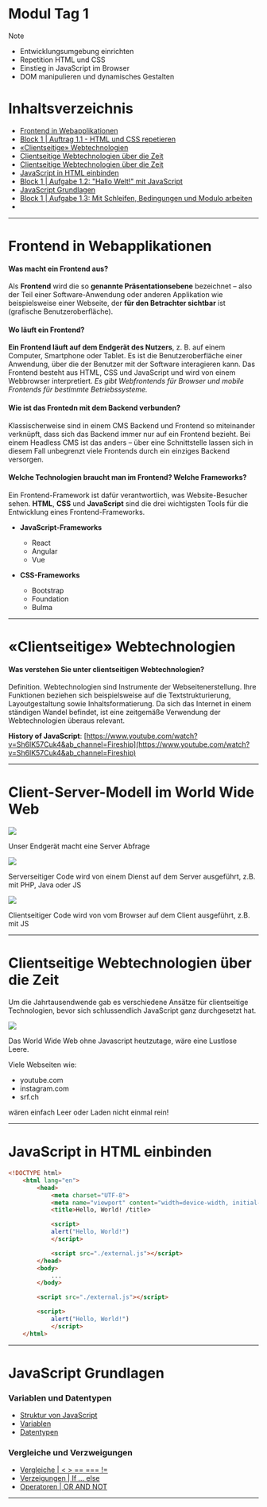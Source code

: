 # Modul Tag 1
> [!NOTE]
> -  Entwicklungsumgebung einrichten
> - Repetition HTML und CSS
> - Einstieg in JavaScript im Browser
> - DOM manipulieren und dynamisches Gestalten

# Inhaltsverzeichnis
- [Frontend in Webapplikationen](#frontend-in-webapplikationen)
- [Block 1 | Auftrag 1.1 - HTML und CSS repetieren ](/Modul%20Tag%201/Block_01/Auftrag%201.1/README.md)
- [«Clientseitige» Webtechnologien](#clientseitige-webtechnologien)
- [Clientseitige Webtechnologien über die Zeit](#client-server-modell-im-world-wide-web)
- [Clientseitige Webtechnologien über die Zeit](#clientseitige-webtechnologien-über-die-zeit)
- [JavaScript in HTML einbinden](#javascript-in-html-einbinden)
- [Block 1 | Aufgabe 1.2: "Hallo Welt!" mit JavaScript](/Modul%20Tag%201/Block_01/Auftrag%201.2/README.md)
- [JavaScript Grundlagen](#javascript-grundlagen)
- [Block 1 | Aufgabe 1.3: Mit Schleifen, Bedingungen und Modulo arbeiten](/Modul%20Tag%201/Block_01/Auftrag%201.3/README.md)
- []()

---

# Frontend in Webapplikationen

#### Was macht ein Frontend aus?

Als **Frontend** wird die so **genannte Präsentationsebene** bezeichnet – also der Teil einer Software-Anwendung oder anderen Applikation wie beispielsweise einer Webseite, der **für den Betrachter sichtbar** ist (grafische Benutzeroberfläche). 

#### Wo läuft ein Frontend?

**Ein Frontend läuft auf dem Endgerät des Nutzers**, z. B. auf einem Computer, Smartphone oder Tablet. Es ist die Benutzeroberfläche einer Anwendung, über die der Benutzer mit der Software interagieren kann. Das Frontend besteht aus HTML, CSS und JavaScript und wird von einem Webbrowser interpretiert. *Es gibt Webfrontends für Browser und mobile Frontends für bestimmte Betriebssysteme.*

#### Wie ist das Frontedn mit dem Backend verbunden?

Klassischerweise sind in einem CMS Backend und Frontend so miteinander verknüpft, dass sich das Backend immer nur auf ein Frontend bezieht. Bei einem Headless CMS ist das anders – über eine Schnittstelle lassen sich in diesem Fall unbegrenzt viele Frontends durch ein einziges Backend versorgen.

#### Welche Technologien braucht man im Frontend? Welche Frameworks?

Ein Frontend-Framework ist dafür verantwortlich, was Website-Besucher sehen. **HTML**, **CSS** und **JavaScript** sind die drei wichtigsten Tools für die Entwicklung eines Frontend-Frameworks.

- **JavaScript-Frameworks**
    - React
    - Angular
    - Vue

- **CSS-Frameworks**
    - Bootstrap
    - Foundation
    - Bulma

---

# «Clientseitige» Webtechnologien

#### Was verstehen Sie unter clientseitigen Webtechnologien?

Definition. Webtechnologien sind Instrumente der Webseitenerstellung. Ihre Funktionen beziehen sich beispielsweise auf die Textstrukturierung, Layoutgestaltung sowie Inhaltsformatierung. Da sich das Internet in einem ständigen Wandel befindet, ist eine zeitgemäße Verwendung der Webtechnologien überaus relevant.

**History of JavaScript**: 
[https://www.youtube.com/watch?v=Sh6lK57Cuk4&ab_channel=Fireship](https://www.youtube.com/watch?v=Sh6lK57Cuk4&ab_channel=Fireship)

---

# Client-Server-Modell im World Wide Web

![](/Modul%20Tag%201/Content/ClientServerModell01.png)

Unser Endgerät macht eine Server Abfrage

![](/Modul%20Tag%201/Content/ClientServerModell02.png)

Serverseitiger Code wird von einem Dienst auf dem Server ausgeführt, z.B. mit PHP, Java oder JS

![](/Modul%20Tag%201/Content/ClientServerModelll03.png)

Clientseitiger Code wird von vom Browser auf dem Client ausgeführt, z.B. mit JS

---

# Clientseitige Webtechnologien über die Zeit
Um die Jahrtausendwende gab es verschiedene Ansätze für clientseitige Technologien, bevor sich schlussendlich
JavaScript ganz durchgesetzt hat.

![](/Modul%20Tag%201/Content/VorgängerVorJS.png)

Das World Wide Web ohne Javascript heutzutage, wäre eine Lustlose Leere.

Viele Webseiten wie:
- youtube.com
- instagram.com
- srf.ch

wären einfach Leer oder Laden nicht einmal rein!

---

# JavaScript in HTML einbinden

```html
<!DOCTYPE html>
    <html lang="en">
        <head>
            <meta charset="UTF-8">
            <meta name="viewport" content="width=device-width, initial-scale=1.0">
            <title>Hello, World! /title>

            <script>
            alert("Hello, World!")
            </script>

            <script src="./external.js"></script>
        </head>
        <body>
            ...
        </body>

        <script src="./external.js"></script>

        <script>
            alert("Hello, World!")
            </script>
    </html>
```
---

# JavaScript Grundlagen

### Variablen und Datentypen
- [Struktur von JavaScript](https://javascript.info/structure)
- [Variablen](https://javascript.info/variables)
- [Datentypen](https://javascript.info/types)

### Vergleiche und Verzweigungen
- [Vergleiche | < > == === !=](https://javascript.info/comparison)
- [Verzeigungen | If ... else](https://javascript.info/ifelse)
- [Operatoren | OR AND NOT](https://javascript.info/logical-operators)

---